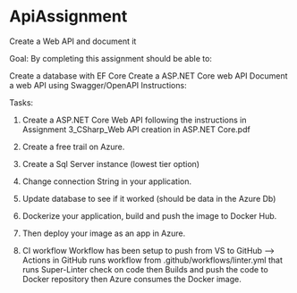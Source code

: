 # ApiAssignment
Create a Web API and document it

Goal: By completing this assignment should be able to:

Create a database with EF Core
Create a ASP.NET Core web API
Document a web API using Swagger/OpenAPI
Instructions:

Tasks:

1. Create a ASP.NET Core Web API following the instructions in Assignment 3_CSharp_Web API creation in ASP.NET Core.pdf
2. Create a free trail on Azure.
3. Create a Sql Server instance (lowest tier option)
4. Change connection String in your application.
5. Update database to see if it worked (should be data in the Azure Db)
6. Dockerize your application, build and push the image to Docker Hub.
7. Then deploy your image as an app in Azure.

8. CI workflow
Workflow has been setup to push from VS to GitHub --> Actions in GitHub runs workflow from .github/workflows/linter.yml that runs Super-Linter check on code then Builds and push the code to Docker repository then Azure consumes the Docker image.